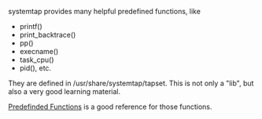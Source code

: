 systemtap provides many helpful predefined functions, like

* printf()
* print_backtrace()
* pp()
* execname()
* task_cpu()
* pid(), etc.

They are defined in /usr/share/systemtap/tapset. This is not only a "lib", but
also a very good learning material. 

[Predefinded Functions][1] is a good reference for those functions.

[1]: https://access.redhat.com/documentation/en-us/red_hat_enterprise_linux/5/html/systemtap_language_reference/predefined-functions
